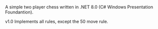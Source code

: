 A simple two player chess written in .NET 8.0 (C# Windows Presentation Foundantion).

v1.0 Implements all rules, except the 50 move rule.

